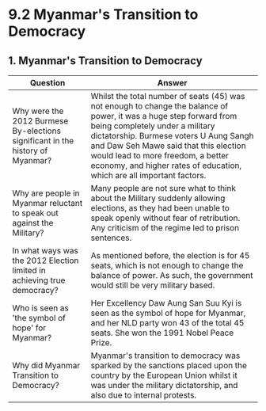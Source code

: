 <head>
  <title>Year 9 HASS: Politics: Myanmar</title>
</head>

# 9.2 Myanmar's Transition to Democracy

## 1. Myanmar's Transition to Democracy

| Question | Answer |
| ----------- | ----------- |
| Why were the 2012 Burmese By-elections significant in the history of Myanmar? | Whilst the total number of seats (45) was not enough to change the balance of power, it was a huge step forward from being completely under a military dictatorship. Burmese voters U Aung Sangh and Daw Seh Mawe said that this election would lead to more freedom, a better economy, and higher rates of education, which are all important factors. |
| Why are people in Myanmar reluctant to speak out against the Military? | Many people are not sure what to think about the Military suddenly allowing elections, as they had been unable to speak openly without fear of retribution. Any criticism of the regime led to prison sentences. |
| In what ways was the 2012 Election limited in achieving true democracy? | As mentioned before, the election is for 45 seats, which is not enough to change the balance of power. As such, the government would still be very military based. |
| Who is seen as 'the symbol of hope' for Myanmar? | Her Excellency Daw Aung San Suu Kyi is seen as the symbol of hope for Myanmar, and her NLD party won 43 of the total 45 seats. She won the 1991 Nobel Peace Prize. |
| Why did Myanmar Transition to Democracy? | Myanmar's transition to democracy was sparked by the sanctions placed upon the country by the European Union whilst it was under the military dictatorship, and also due to internal protests. |
